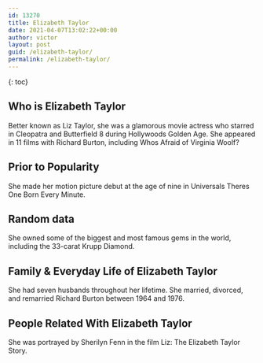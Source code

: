 ```yaml
---
id: 13270
title: Elizabeth Taylor
date: 2021-04-07T13:02:22+00:00
author: victor
layout: post
guid: /elizabeth-taylor/
permalink: /elizabeth-taylor/
---
```



{: toc}


## Who is Elizabeth Taylor



Better known as Liz Taylor, she was a glamorous movie actress who starred in Cleopatra and Butterfield 8 during Hollywoods Golden Age. She appeared in 11 films with Richard Burton, including Whos Afraid of Virginia Woolf?

                
                
                
## Prior to Popularity



She made her motion picture debut at the age of nine in Universals Theres One Born Every Minute. 

                
                
                
## Random data



She owned some of the biggest and most famous gems in the world, including the 33-carat Krupp Diamond.

                
                
                
## Family & Everyday Life of Elizabeth Taylor



She had seven husbands throughout her lifetime. She married, divorced, and remarried Richard Burton between 1964 and 1976.

                
                
                
## People Related With Elizabeth Taylor



She was portrayed by Sherilyn Fenn in the film Liz: The Elizabeth Taylor Story.

                
              
            
          
          
          